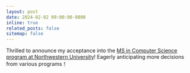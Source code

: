 ```yaml
---
layout: post
date: 2024-02-02 09:00:00-0800
inline: true
related_posts: false
sitemap: false
---
```


Thrilled to announce my acceptance into the [MS in Computer Science program at Northwestern University](https://www.mccormick.northwestern.edu/computer-science/academics/graduate/masters/)! Eagerly anticipating more decisions from various programs！
